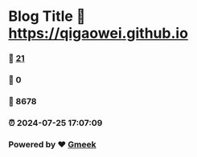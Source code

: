 # Blog Title :link: https://qigaowei.github.io 
### :page_facing_up: [21](https://qigaowei.github.io/tag.html) 
### :speech_balloon: 0 
### :hibiscus: 8678 
### :alarm_clock: 2024-07-25 17:07:09 
### Powered by :heart: [Gmeek](https://github.com/Meekdai/Gmeek)
